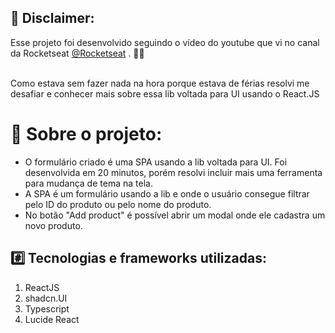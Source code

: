 <h2>📢 Disclaimer:</h2>
Esse projeto foi desenvolvido seguindo o vídeo do youtube que vi no canal da Rocketseat <a href="https://www.youtube.com/watch?v=er_QPBldsXE&t=602s">@Rocketseat</a> . 🚀🚀<br><br>

Como estava sem fazer nada na hora porque estava de férias resolvi me desafiar e conhecer mais sobre essa lib voltada para UI usando o React.JS 

<h1>📝 Sobre o projeto:</h1>

<ul>
  <li>O formulário criado é uma SPA usando a lib voltada para UI. Foi desenvolvida em 20 minutos, porém resolvi incluir mais uma ferramenta para mudança de tema na tela.</li>
  <li>A SPA é um formulário usando a lib e onde o usuário consegue filtrar pelo ID do produto ou pelo nome do produto.</li>
  <li>No botão "Add product" é possível abrir um modal onde ele cadastra um novo produto.</li>
</ul>

<h2>#️⃣ Tecnologias e frameworks utilizadas:</h2>
<ol>
  <li>ReactJS</li>
  <li>shadcn.UI</li>
  <li>Typescript</li>
  <li>Lucide React</li>
</ol>

